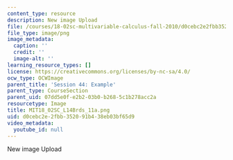 ```yaml
---
content_type: resource
description: New image Upload
file: /courses/18-02sc-multivariable-calculus-fall-2010/d0cebc2e2fbb352091b438eb03bf65d9_MIT18_02SC_L14Brds_11a.png
file_type: image/png
image_metadata:
  caption: ''
  credit: ''
  image-alt: ''
learning_resource_types: []
license: https://creativecommons.org/licenses/by-nc-sa/4.0/
ocw_type: OCWImage
parent_title: 'Session 44: Example'
parent_type: CourseSection
parent_uid: 07dd5e0f-e2b2-03b0-b268-5c1b278acc2a
resourcetype: Image
title: MIT18_02SC_L14Brds_11a.png
uid: d0cebc2e-2fbb-3520-91b4-38eb03bf65d9
video_metadata:
  youtube_id: null
---
```

New image Upload